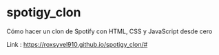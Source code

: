 # spotigy_clon
Cómo hacer un clon de Spotify con HTML, CSS y JavaScript desde cero

Link : https://roxsyvel910.github.io/spotigy_clon/#
